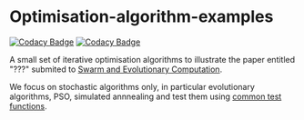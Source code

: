 # Optimisation-algorithm-examples

[![Codacy Badge](https://api.codacy.com/project/badge/Grade/9425724732034858aeabdf8223e03fca)](https://app.codacy.com/app/Shatha1978/Optimisation-algorithm-examples?utm_source=github.com&utm_medium=referral&utm_content=Shatha1978/Optimisation-algorithm-examples&utm_campaign=Badge_Grade_Dashboard)
[![Codacy Badge](https://api.codacy.com/project/badge/Grade/0cb775a29da1452f9871f5ee00766a17)](https://app.codacy.com/app/effepivi/Optimisation-algorithm-examples?utm_source=github.com&utm_medium=referral&utm_content=Shatha1978/Optimisation-algorithm-examples&utm_campaign=Badge_Grade_Dashboard)

A small set of iterative optimisation algorithms to illustrate the paper entitled "???" submited to [Swarm and Evolutionary Computation](https://www.journals.elsevier.com/swarm-and-evolutionary-computation "Swarm and Evolutionary Computation's homepage").

We focus on stochastic algorithms only, in particular evolutionary algorithms, PSO, simulated annnealing and test them using [common test functions](https://en.wikipedia.org/wiki/Test_functions_for_optimization "Common test functions for optimisation").
